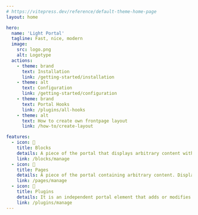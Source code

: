 ```yaml
---
# https://vitepress.dev/reference/default-theme-home-page
layout: home

hero:
  name: 'Light Portal'
  tagline: Fast, nice, modern
  image:
    src: logo.png
    alt: Logotype
  actions:
    - theme: brand
      text: Installation
      link: /getting-started/installation
    - theme: alt
      text: Configuration
      link: /getting-started/configuration
    - theme: brand
      text: Portal Hooks
      link: /plugins/all-hooks
    - theme: alt
      text: How to create own frontpage layout
      link: /how-to/create-layout

features:
  - icon: 🧊
    title: Blocks
    details: A piece of the portal that displays arbitrary content within the aside element. Placed on one of the six panels.
    link: /blocks/manage
  - icon: 📰
    title: Pages
    details: A piece of the portal containing arbitrary content. Displayed as a separate part of the forum, with an individual URL.
    link: /pages/manage
  - icon: 🧩
    title: Plugins
    details: It is an independent portal element that adds or modifies some functionality.
    link: /plugins/manage
---
```

